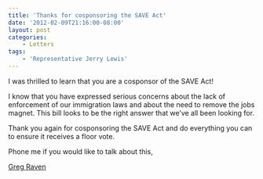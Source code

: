 ```yaml
---
title: 'Thanks for cosponsoring the SAVE Act'
date: '2012-02-09T21:16:00-08:00'
layout: post
categories:
    - Letters
tags:
    - 'Representative Jerry Lewis'
---
```


I was thrilled to learn that you are a cosponsor of the SAVE Act!  
  
I know that you have expressed serious concerns about the lack of enforcement of our immigration laws and about the need to remove the jobs magnet. This bill looks to be the right answer that we’ve all been looking for.

Thank you again for cosponsoring the SAVE Act and do everything you can to ensure it receives a floor vote.

Phone me if you would like to talk about this,

[Greg Raven](https://www.gregraven.org/)
